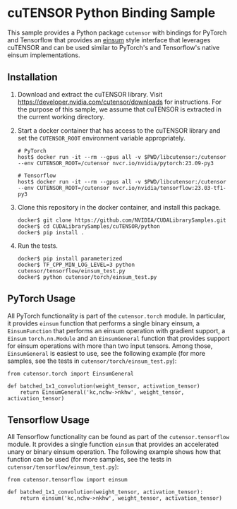 # cuTENSOR Python Binding Sample

This sample provides a Python package `cutensor` with bindings for PyTorch and Tensorflow that provides an [einsum](https://numpy.org/doc/stable/reference/generated/numpy.einsum.html) style interface that leverages cuTENSOR and can be used similar to PyTorch's and Tensorflow's native einsum implementations.


## Installation

1. Download and extract the cuTENSOR library. Visit https://developer.nvidia.com/cutensor/downloads for instructions. For the purpose of this sample, we assume that cuTENSOR is extracted in the current working directory.
2. Start a docker container that has access to the cuTENSOR library and set the `CUTENSOR_ROOT` environment variable appropriately.
   
   ```
   # PyTorch
   host$ docker run -it --rm --gpus all -v $PWD/libcutensor:/cutensor --env CUTENSOR_ROOT=/cutensor nvcr.io/nvidia/pytorch:23.09-py3

   # Tensorflow
   host$ docker run -it --rm --gpus all -v $PWD/libcutensor:/cutensor --env CUTENSOR_ROOT=/cutensor nvcr.io/nvidia/tensorflow:23.03-tf1-py3
   ```
3. Clone this repository in the docker container, and install this package.

   ```
   docker$ git clone https://github.com/NVIDIA/CUDALibrarySamples.git
   docker$ cd CUDALibrarySamples/cuTENSOR/python
   docker$ pip install .
   ```
4. Run the tests.
   ```
   docker$ pip install parameterized
   docker$ TF_CPP_MIN_LOG_LEVEL=3 python cutensor/tensorflow/einsum_test.py
   docker$ python cutensor/torch/einsum_test.py
   ```


## PyTorch Usage

All PyTorch functionality is part of the `cutensor.torch` module.
In particular, it provides `einsum` function that performs a single binary einsum, a `EinsumFunction` that performs an einsum operation with gradient support, a `Einsum` `torch.nn.Module` and an `EinsumGeneral` function that provides support for einsum operations with more than two input tensors.
Among those, `EinsumGeneral` is easiest to use, see the following example (for more samples, see the tests in `cutensor/torch/einsum_test.py`):

    from cutensor.torch import EinsumGeneral

    def batched_1x1_convolution(weight_tensor, activation_tensor)
        return EinsumGeneral('kc,nchw->nkhw', weight_tensor, activation_tensor)


## Tensorflow Usage

All Tensorflow functionality can be found as part of the `cutensor.tensorflow` module.
It provides a single function `einsum` that provides an accelerated unary or binary einsum operation.
The following example shows how that function can be used (for more samples, see the tests in `cutensor/tensorflow/einsum_test.py`):

    from cutensor.tensorflow import einsum
    
    def batched_1x1_convolution(weight_tensor, activation_tensor):
        return einsum('kc,nchw->nkhw', weight_tensor, activation_tensor)
    
